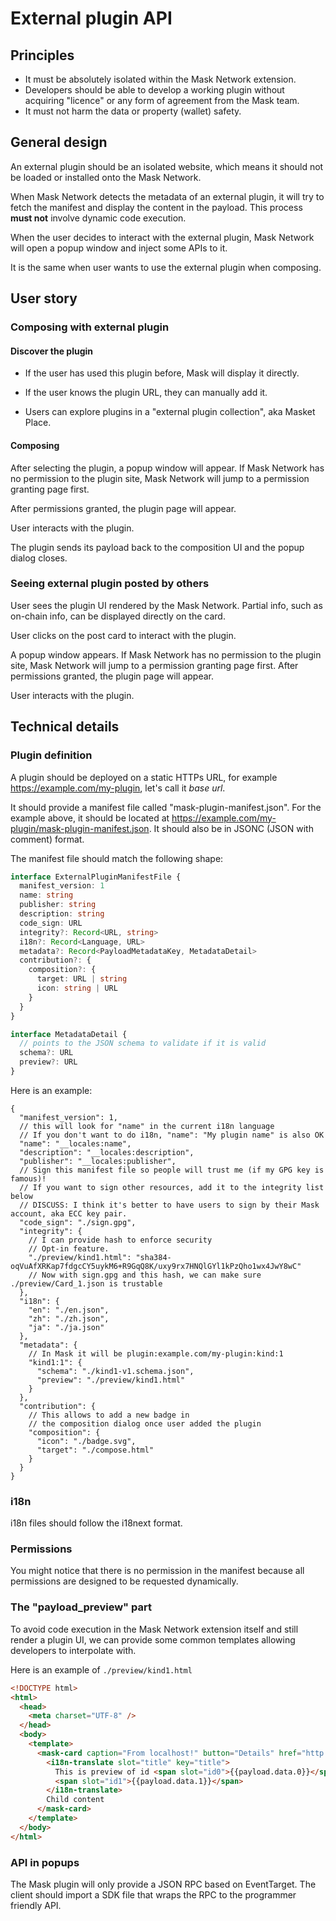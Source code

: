 # External plugin API

## Principles

- It must be absolutely isolated within the Mask Network extension.
- Developers should be able to develop a working plugin without acquiring "licence" or any form of agreement from the Mask team.
- It must not harm the data or property (wallet) safety.

## General design

An external plugin should be an isolated website, which means it should not be loaded or installed onto the Mask Network.

When Mask Network detects the metadata of an external plugin, it will try to fetch the manifest and display the content in the payload.
This process **must not** involve dynamic code execution.

When the user decides to interact with the external plugin, Mask Network will open a popup window and inject some APIs to it.

It is the same when user wants to use the external plugin when composing.

## User story

### Composing with external plugin

#### Discover the plugin

- If the user has used this plugin before, Mask will display it directly.

- If the user knows the plugin URL, they can manually add it.

- Users can explore plugins in a "external plugin collection", aka Masket Place.

#### Composing

After selecting the plugin, a popup window will appear.
If Mask Network has no permission to the plugin site, Mask Network will jump to a permission granting page first.

After permissions granted, the plugin page will appear.

User interacts with the plugin.

The plugin sends its payload back to the composition UI and the popup dialog closes.

### Seeing external plugin posted by others

User sees the plugin UI rendered by the Mask Network. Partial info, such as on-chain info, can be displayed directly on the card.

User clicks on the post card to interact with the plugin.

A popup window appears.
If Mask Network has no permission to the plugin site,
Mask Network will jump to a permission granting page first.
After permissions granted, the plugin page will appear.

User interacts with the plugin.

## Technical details

### Plugin definition

A plugin should be deployed on a static HTTPs URL, for example <https://example.com/my-plugin>, let's call it _base url_.

It should provide a manifest file called "mask-plugin-manifest.json".
For the example above, it should be located at <https://example.com/my-plugin/mask-plugin-manifest.json>.
It should also be in JSONC (JSON with comment) format.

The manifest file should match the following shape:

```typescript
interface ExternalPluginManifestFile {
  manifest_version: 1
  name: string
  publisher: string
  description: string
  code_sign: URL
  integrity?: Record<URL, string>
  i18n?: Record<Language, URL>
  metadata?: Record<PayloadMetadataKey, MetadataDetail>
  contribution?: {
    composition?: {
      target: URL | string
      icon: string | URL
    }
  }
}

interface MetadataDetail {
  // points to the JSON schema to validate if it is valid
  schema?: URL
  preview?: URL
}
```

Here is an example:

```jsonc
{
  "manifest_version": 1,
  // this will look for "name" in the current i18n language
  // If you don't want to do i18n, "name": "My plugin name" is also OK
  "name": "__locales:name",
  "description": "__locales:description",
  "publisher": "__locales:publisher",
  // Sign this manifest file so people will trust me (if my GPG key is famous)!
  // If you want to sign other resources, add it to the integrity list below
  // DISCUSS: I think it's better to have users to sign by their Mask account, aka ECC key pair.
  "code_sign": "./sign.gpg",
  "integrity": {
    // I can provide hash to enforce security
    // Opt-in feature.
    "./preview/kind1.html": "sha384-oqVuAfXRKap7fdgcCY5uykM6+R9GqQ8K/uxy9rx7HNQlGYl1kPzQho1wx4JwY8wC"
    // Now with sign.gpg and this hash, we can make sure ./preview/Card_1.json is trustable
  },
  "i18n": {
    "en": "./en.json",
    "zh": "./zh.json",
    "ja": "./ja.json"
  },
  "metadata": {
    // In Mask it will be plugin:example.com/my-plugin:kind:1
    "kind1:1": {
      "schema": "./kind1-v1.schema.json",
      "preview": "./preview/kind1.html"
    }
  },
  "contribution": {
    // This allows to add a new badge in
    // the composition dialog once user added the plugin
    "composition": {
      "icon": "./badge.svg",
      "target": "./compose.html"
    }
  }
}
```

### i18n

i18n files should follow the i18next format.

### Permissions

You might notice that there is no permission in the manifest because all permissions are designed to be requested dynamically.

### The "payload_preview" part

To avoid code execution in the Mask Network extension itself and still render a plugin UI,
we can provide some common templates allowing developers to interpolate with.

Here is an example of `./preview/kind1.html`

```html
<!DOCTYPE html>
<html>
  <head>
    <meta charset="UTF-8" />
  </head>
  <body>
    <template>
      <mask-card caption="From localhost!" button="Details" href="http://localhost:4242/entry?id={{payload.data.0}}">
        <i18n-translate slot="title" key="title">
          This is preview of id <span slot="id0">{{payload.data.0}}</span> and
          <span slot="id1">{{payload.data.1}}</span>
        </i18n-translate>
        Child content
      </mask-card>
    </template>
  </body>
</html>
```

### API in popups

The Mask plugin will only provide a JSON RPC based on EventTarget. The client should import a SDK file that wraps the RPC to the programmer friendly API.
